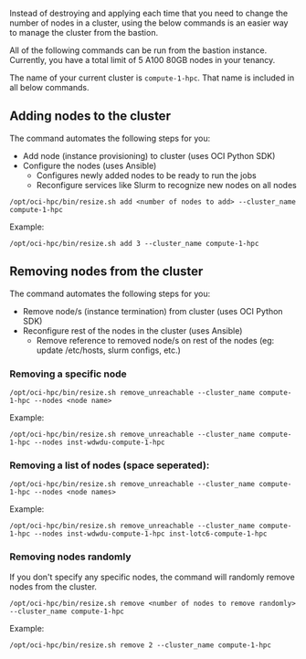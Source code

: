 Instead of destroying and applying each time that you need to change the number of nodes in a cluster, using the below commands is an easier way to manage the cluster from the bastion.

All of the following commands can be run from the bastion instance. Currently, you have a total limit of 5 A100 80GB nodes in your tenancy.

The name of your current cluster is `compute-1-hpc`. That name is included in all below commands.


## Adding nodes to the cluster

The command automates the following steps for you:

- Add node (instance provisioning) to cluster (uses OCI Python SDK)
- Configure the nodes (uses Ansible)
  -  Configures newly added nodes to be ready to run the jobs
  -  Reconfigure services like Slurm to recognize new nodes on all nodes

```
/opt/oci-hpc/bin/resize.sh add <number of nodes to add> --cluster_name compute-1-hpc
```

Example:

```
/opt/oci-hpc/bin/resize.sh add 3 --cluster_name compute-1-hpc
```

## Removing nodes from the cluster

The command automates the following steps for you:

- Remove node/s (instance termination) from cluster (uses OCI Python SDK)
- Reconfigure rest of the nodes in the cluster  (uses Ansible)
  -  Remove reference to removed node/s on rest of the nodes (eg: update /etc/hosts, slurm configs, etc.)

### Removing a specific node

```
/opt/oci-hpc/bin/resize.sh remove_unreachable --cluster_name compute-1-hpc --nodes <node name>
```

Example: 
```
/opt/oci-hpc/bin/resize.sh remove_unreachable --cluster_name compute-1-hpc --nodes inst-wdwdu-compute-1-hpc
```

### Removing a list of nodes (space seperated):

```
/opt/oci-hpc/bin/resize.sh remove_unreachable --cluster_name compute-1-hpc --nodes <node names>
```

Example: 
```
/opt/oci-hpc/bin/resize.sh remove_unreachable --cluster_name compute-1-hpc --nodes inst-wdwdu-compute-1-hpc inst-lotc6-compute-1-hpc
```

### Removing nodes randomly

If you don't specify any specific nodes, the command will randomly remove nodes from the cluster.

```
/opt/oci-hpc/bin/resize.sh remove <number of nodes to remove randomly> --cluster_name compute-1-hpc
```

Example:
```
/opt/oci-hpc/bin/resize.sh remove 2 --cluster_name compute-1-hpc
```



